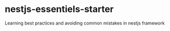 # nestjs-essentiels-starter
Learning best practices and avoiding common mistakes in nestjs framework
